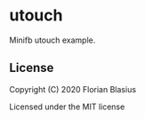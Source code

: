 # utouch

Minifb utouch example.

## License

Copyright (C) 2020  Florian Blasius

Licensed under the MIT license
